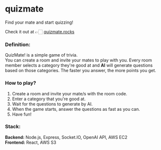 # quizmate
Find your mate and start quizzing!

Check it out at 👉🏻 [quizmate.rocks](https://quizmate.rocks)

### **Definition:**

QuizMate! is a simple game of trivia.
</br>
You can create a room and invite your mates to play with you. Every room member selects a category they're good at and **AI** will generate questions based on those categories. The faster you answer, the more points you get.

### **How to play?**
1. Create a room and invite your mate/s with the room code.
2. Enter a category that you're good at.
3. Wait for the questions to generate by AI.
4. When the game starts, answer the questions as fast as you can.
5. Have fun!


### **Stack:**
**Backend:** Node.js, Express, Socket.IO, OpenAI API, AWS EC2
</br>
**Frontend:** React, AWS S3

